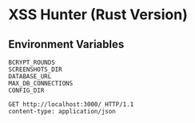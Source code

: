 # XSS Hunter (Rust Version)

## Environment Variables
```
BCRYPT_ROUNDS
SCREENSHOTS_DIR
DATABASE_URL
MAX_DB_CONNECTIONS
CONFIG_DIR
``` 

```http
GET http://localhost:3000/ HTTP/1.1
content-type: application/json
```
